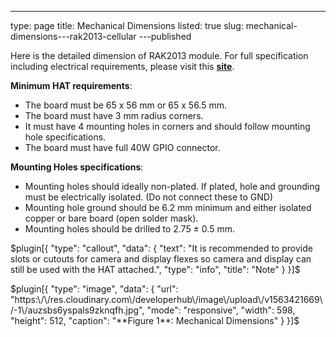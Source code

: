 ---
type: page
title: Mechanical Dimensions
listed: true
slug: mechanical-dimensions---rak2013-cellular
---published

Here is the detailed dimension of RAK2013 module. For full specification including
electrical requirements, please visit this [**site**](github.com/raspberrypi/hats).

**Minimum HAT requirements**:

- The board must be 65 x 56 mm or 65 x 56.5 mm.
- The board must have 3 mm radius corners.
- It must have 4 mounting holes in corners and should follow mounting hole
specifications.
- The board must have full 40W GPIO connector.

**Mounting Holes specifications**:

- Mounting holes should ideally non-plated. If plated, hole and grounding must be
electrically isolated. (Do not connect these to GND)
- Mounting hole ground should be 6.2 mm minimum and either isolated copper or
bare board (open solder mask).
- Mounting holes should be drilled to 2.75 ± 0.5 mm.

$plugin[{
    "type": "callout",
    "data": {
        "text": "It is recommended to provide slots or cutouts for camera and display flexes so camera and display can still be used with the HAT attached.",
        "type": "info",
        "title": "Note"
    }
}]$

$plugin[{
    "type": "image",
    "data": {
        "url": "https:\/\/res.cloudinary.com\/developerhub\/image\/upload\/v1563421669\/-1\/auzsbs6yspals9zknqfh.jpg",
        "mode": "responsive",
        "width": 598,
        "height": 512,
        "caption": "**Figure 1**: Mechanical Dimensions"
    }
}]$

